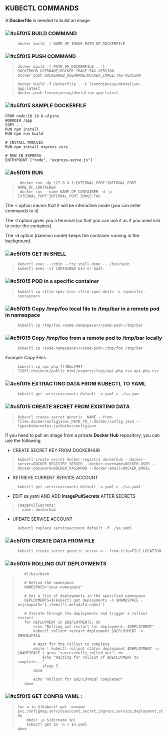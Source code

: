 ## KUBECTL COMMANDS

A **Dockerfile** is needed to build an image. 

### ![#c5f015](https://placehold.co/15x15/c5f015/c5f015.png) BUILD COMMAND
>     docker build -t NAME_OF_IMAGE PATH_OF_DOCKERFILE

### ![#c5f015](https://placehold.co/15x15/c5f015/c5f015.png) PUSH COMMAND
>     docker build -f PATH_OF_DOCKERFILE . -t DOCKERHUB_USERNAME/DOCKER_IMAGE:TAG-VERSION
>     docker push DOCKERHUB_USERNAME/DOCKER_IMAGE:TAG-VERSION


>     docker build -f Dockerfile . -t lennonjansuy/dentalism-app:latest
>     docker push lennonjansuy/dentalism-app:latest

### ![#c5f015](https://placehold.co/15x15/c5f015/c5f015.png) SAMPLE DOCKERFILE

    FROM node:16.18.0-alpine
    WORKDIR /app
    COPY . .
    RUN npm install
    RUN npm run build
    
    # INSTALL MODULES
    RUN npm install express cors
    
    # RUN IN EXPRESS
    ENTRYPOINT ["node", "express-serve.js"]

### ![#c5f015](https://placehold.co/15x15/c5f015/c5f015.png) RUN
>      docker run -dp 127.0.0.1:EXTERNAL_PORT:INTERNAL_PORT NAME_OF_CONTAINER
>      docker run --name NAME_OF_CONTAINER -d -p EXTERNAL_PORT:INTERNAL_PORT IMAGE:TAG

The -i option means that it will be interactive mode (you can enter commands to it)

The -t option gives you a terminal (so that you can use it as if you used ssh to enter the container).

The -d option (daemon mode) keeps the container running in the background.

### ![#c5f015](https://placehold.co/15x15/c5f015/c5f015.png) GET IN SHELL
>     kubectl exec --stdin --tty shell-demo -- /bin/bash
>     kubectl exec -it CONTAINER bin or bash

### ![#c5f015](https://placehold.co/15x15/c5f015/c5f015.png)  POD in a specific container
>     kubectl cp <file-spec-src> <file-spec-dest> -c <specific-container>

### ![#c5f015](https://placehold.co/15x15/c5f015/c5f015.png)  Copy /tmp/foo local file to /tmp/bar in a remote pod in namespace
>     kubectl cp /tmp/foo <some-namespace>/<some-pod>:/tmp/bar

### ![#c5f015](https://placehold.co/15x15/c5f015/c5f015.png)  Copy /tmp/foo from a remote pod to /tmp/bar locally
>     kubectl cp <some-namespace>/<some-pod>:/tmp/foo /tmp/bar

*Example Copy Files*
>     kubectl cp api-php-7f48bb7997-7286l:checkout/public_html/exports/logs/api-php.csv api-php.csv

### ![#c5f015](https://placehold.co/15x15/c5f015/c5f015.png)  EXTRACTING DATA FROM KUBECTL TO YAML
>     kubectl get serviceaccounts default -o yaml > ./sa.yam

### ![#c5f015](https://placehold.co/15x15/c5f015/c5f015.png)  CREATE SECRET FROM EXISTING DATA
>     kubectl create secret generic _NAME_--from-file=.dockerconfigjson=_PATH_TO_/.docker/config.json --type=kubernetes.io/dockerconfigjson

If you need to pull an image from a private **Docker Hub** repository, you can use the following.

- CREATE SECRET KEY FROM DOCKERHUB

>     kubectl create secret docker-registry dockerhub --docker-server=DOCKER_REGISTRY_SERVER --docker-username=DOCKER_USER --docker-password=DOCKER_PASSWORD --docker-email=DOCKER_EMAIL

- RETRIEVE CURRENT SERVICE ACCOUNT
>     kubectl get serviceaccounts default -o yaml > ./sa.yaml

- EDIT sa.yaml AND ADD **ImagePullSecrets** AFTER SECRETS
>     imagePullSecrets:
>     - name: dockerhub

- UPDATE SERVICE ACCOUNT
>     kubectl replace serviceaccount default -f ./sa.yaml

### ![#c5f015](https://placehold.co/15x15/c5f015/c5f015.png)  CREATE DATA FROM FILE
>     kubectl create secret generic server-a --from-file=FILE_LOCATION

### ![#c5f015](https://placehold.co/15x15/c5f015/c5f015.png)  ROLLING OUT DEPLOYMENTS

>		 #!/bin/bash
> 
>		 # Define the namespace
>		 NAMESPACE="your-namespace"
> 
>		 # Get a list of deployments in the specified namespace
>		 DEPLOYMENTS=$(kubectl get deployments -n $NAMESPACE -o=jsonpath='{.items[*].metadata.name}')
> 
>		 # Iterate through the deployments and trigger a rollout restart
>		 for DEPLOYMENT in $DEPLOYMENTS; do
>		     echo "Rolling out restart for deployment: $DEPLOYMENT"
>		     kubectl rollout restart deployment $DEPLOYMENT -n $NAMESPACE
>		 
>		     # Wait for the rollout to complete
>		     while ! kubectl rollout status deployment $DEPLOYMENT -n $NAMESPACE | grep "successfully rolled out"; do
>		         echo "Waiting for rollout of $DEPLOYMENT to complete..."
>		         sleep 5
>		     done
> 		
>		     echo "Rollout for $DEPLOYMENT completed"
>		 done

### ![#c5f015](https://placehold.co/15x15/c5f015/c5f015.png)  GET CONFIG YAML :

>     for n in $(kubectl get -o=name pvc,configmap,serviceaccount,secret,ingress,service,deployment,statefulset,hpa,job,cronjob)
>     do
>         mkdir -p $(dirname $n)
>         kubectl get $n -o > $n.yaml
>     done
